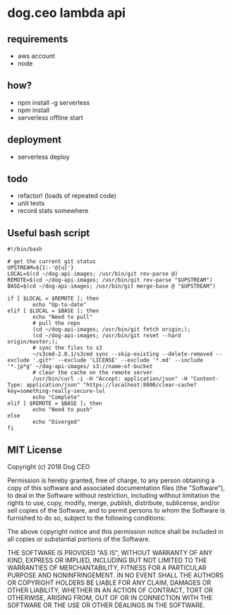 # dog.ceo lambda api

## requirements

* aws account
* node

## how?

* npm install -g serverless
* npm install
* serverless offline start

## deployment

* serverless deploy

## todo

* refactor! (loads of repeated code)
* unit tests
* record stats somewhere

## Useful bash script

```
#!/bin/bash

# get the current git status
UPSTREAM=${1:-'@{u}'}
LOCAL=$(cd ~/dog-api-images; /usr/bin/git rev-parse @)
REMOTE=$(cd ~/dog-api-images; /usr/bin/git rev-parse "$UPSTREAM")
BASE=$(cd ~/dog-api-images; /usr/bin/git merge-base @ "$UPSTREAM")

if [ $LOCAL = $REMOTE ]; then
        echo "Up-to-date"
elif [ $LOCAL = $BASE ]; then
        echo "Need to pull"
        # pull the repo
        (cd ~/dog-api-images; /usr/bin/git fetch origin;);
        (cd ~/dog-api-images; /usr/bin/git reset --hard origin/master;);
        # sync the files to s3
        ~/s3cmd-2.0.1/s3cmd sync --skip-existing --delete-removed --exclude '.git*' --exclude 'LICENSE' --exclude '*.md' --include '*.jp*g' ~/dog-api-images/ s3://name-of-bucket
        # clear the cache on the remote server
        /usr/bin/curl -i -H "Accept: application/json" -H "Content-Type: application/json" "https://localhost:8000/clear-cache?key=something-really-secure-lol
        echo "Complete"
elif [ $REMOTE = $BASE ]; then
        echo "Need to push"
else
        echo "Diverged"
fi
```

## MIT License

Copyright (c) 2018 Dog CEO

Permission is hereby granted, free of charge, to any person obtaining a copy
of this software and associated documentation files (the "Software"), to deal
in the Software without restriction, including without limitation the rights
to use, copy, modify, merge, publish, distribute, sublicense, and/or sell
copies of the Software, and to permit persons to whom the Software is
furnished to do so, subject to the following conditions:

The above copyright notice and this permission notice shall be included in all
copies or substantial portions of the Software.

THE SOFTWARE IS PROVIDED "AS IS", WITHOUT WARRANTY OF ANY KIND, EXPRESS OR
IMPLIED, INCLUDING BUT NOT LIMITED TO THE WARRANTIES OF MERCHANTABILITY,
FITNESS FOR A PARTICULAR PURPOSE AND NONINFRINGEMENT. IN NO EVENT SHALL THE
AUTHORS OR COPYRIGHT HOLDERS BE LIABLE FOR ANY CLAIM, DAMAGES OR OTHER
LIABILITY, WHETHER IN AN ACTION OF CONTRACT, TORT OR OTHERWISE, ARISING FROM,
OUT OF OR IN CONNECTION WITH THE SOFTWARE OR THE USE OR OTHER DEALINGS IN THE
SOFTWARE.
